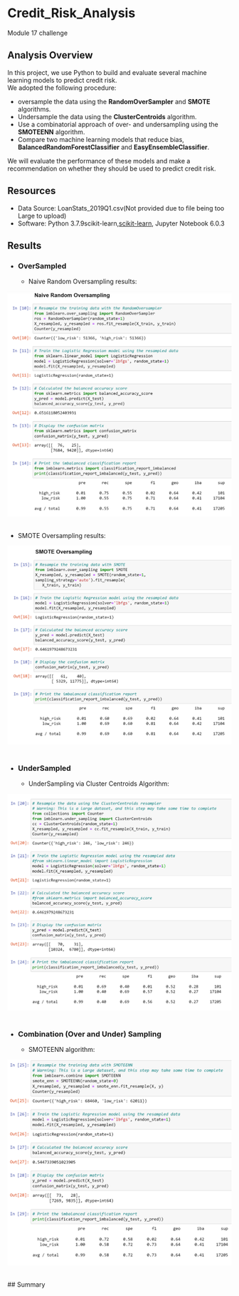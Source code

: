 # Credit_Risk_Analysis
Module 17 challenge

## Analysis Overview
In this project, we use Python to build and evaluate several machine learning models to predict credit risk.\
We adopted the following procedure:
- oversample the data using the **RandomOverSampler** and **SMOTE** algorithms.
- Undersample the data using the **ClusterCentroids** algorithm.
- Use a combinatorial approach of over- and undersampling using the **SMOTEENN** algorithm.
- Compare two machine learning models that reduce bias, **BalancedRandomForestClassifier** and **EasyEnsembleClassifier**.

We will evaluate the performance of these models and make a recommendation on whether they should be used to predict credit risk.

## Resources
- Data Source: LoanStats_2019Q1.csv(Not provided due to file being too Large to upload)
- Software: Python 3.7.9scikit-learn,[scikit-learn](https://scikit-learn.org/stable/install.html), Jupyter Notebook 6.0.3

## Results 
- ### OverSampled

  - Naive Random Oversampling results:
<p align="center">
    
<img src="https://github.com/KdotGhai/Credit_Risk_Analysis/blob/608df1ecfc22e18b050f9b106636858274850b45/Images/RESAMPLING_Naive_Random_Oversampling.png" />
  <br>  </br>
</p>

  - SMOTE Oversampling results:
<p align="center">
  
<img src="https://github.com/KdotGhai/Credit_Risk_Analysis/blob/608df1ecfc22e18b050f9b106636858274850b45/Images/RESAMPLING_SMOTE_OverSampling.png"/>
    <br>  </br>
</p>

- ### UnderSampled
  - UnderSampling via Cluster Centroids Algorithm:
<p align="center">
  
<img src="https://github.com/KdotGhai/Credit_Risk_Analysis/blob/608df1ecfc22e18b050f9b106636858274850b45/Images/RESAMPLING_Cluster_Centroid_UnderSampling.png"/>
    <br>  </br>
</p>

- ### Combination (Over and Under) Sampling
  - SMOTEENN algorithm:
<p align="center">
   
<img src="https://github.com/KdotGhai/Credit_Risk_Analysis/blob/608df1ecfc22e18b050f9b106636858274850b45/Images/RESAMPLING_Combination_(Over%20and%20Under)_Sampling.png"/>
   <br>  </br>
</p>
## Summary

